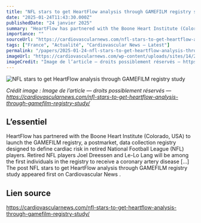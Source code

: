 ```yaml
---
title: "NFL stars to get HeartFlow analysis through GAMEFILM registry study"
date: "2025-01-24T11:43:30.000Z"
publishedDate: "24 janvier 2025"
summary: "HeartFlow has partnered with the Boone Heart Institute (Colorado, USA) to launch the GAMEFILM registry, a postmarket, data collection registry designed to define cardiac risk in retired National Football League (NFL) players. Retired NFL players Joel Dreessen and Le-Lo Lang will be among the first individuals in the registry to receive a coronary artery disease [&#8230;] The post NFL stars to get HeartFlow analysis through GAMEFILM registry study appeared first on Cardiovascular News ."
importance: ""
sourceUrl: "https://cardiovascularnews.com/nfl-stars-to-get-heartflow-analysis-through-gamefilm-registry-study/"
tags: ["France", "Actualité", "Cardiovascular News — Latest"]
permalink: "/papers/2025-01-24-nfl-stars-to-get-heartflow-analysis-through-gamefilm-registry-study"
imageUrl: "https://cardiovascularnews.com/wp-content/uploads/sites/14/2025/01/AdobeStock_470860671-scaled.jpeg"
imageCredit: "Image de l’article — droits possiblement réservés — https://cardiovascularnews.com/nfl-stars-to-get-heartflow-analysis-through-gamefilm-registry-study/"
---
```


![NFL stars to get HeartFlow analysis through GAMEFILM registry study](https://cardiovascularnews.com/wp-content/uploads/sites/14/2025/01/AdobeStock_470860671-scaled.jpeg)

*Crédit image : Image de l’article — droits possiblement réservés — https://cardiovascularnews.com/nfl-stars-to-get-heartflow-analysis-through-gamefilm-registry-study/*

## L’essentiel

HeartFlow has partnered with the Boone Heart Institute (Colorado, USA) to launch the GAMEFILM registry, a postmarket, data collection registry designed to define cardiac risk in retired National Football League (NFL) players. Retired NFL players Joel Dreessen and Le-Lo Lang will be among the first individuals in the registry to receive a coronary artery disease [&#8230;] The post NFL stars to get HeartFlow analysis through GAMEFILM registry study appeared first on Cardiovascular News .

## Lien source

https://cardiovascularnews.com/nfl-stars-to-get-heartflow-analysis-through-gamefilm-registry-study/
